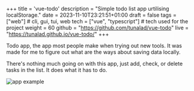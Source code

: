 +++
title = 'vue-todo'
description = "Simple todo list app urtilising localStorage."
date = 2023-11-10T23:21:51+01:00
draft = false
tags = ["web"] # cli, gui, tui, web
tech = ["vue", "typescript"] # tech used for the project
weight = 60
github = "https://github.com/tunalad/vue-todo"
live = "https://tunalad.github.io/vue-todo/"
+++

Todo app, the app most people make when trying out new tools. It was made for me to figure out what are the ways about saving data locally.

There's nothing much going on with this app, just add, check, or delete tasks in the list. It does what it has to do.

![app example](/images/vue-todo/example.png)
